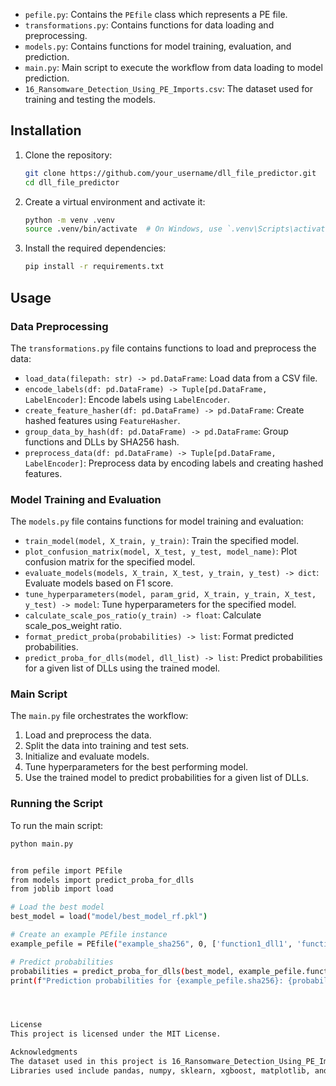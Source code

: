 
- `pefile.py`: Contains the `PEfile` class which represents a PE file.
- `transformations.py`: Contains functions for data loading and preprocessing.
- `models.py`: Contains functions for model training, evaluation, and prediction.
- `main.py`: Main script to execute the workflow from data loading to model prediction.
- `16_Ransomware_Detection_Using_PE_Imports.csv`: The dataset used for training and testing the models.

## Installation

1. Clone the repository:

    ```bash
    git clone https://github.com/your_username/dll_file_predictor.git
    cd dll_file_predictor
    ```

2. Create a virtual environment and activate it:

    ```bash
    python -m venv .venv
    source .venv/bin/activate  # On Windows, use `.venv\Scripts\activate`
    ```

3. Install the required dependencies:

    ```bash
    pip install -r requirements.txt
    ```

## Usage

### Data Preprocessing

The `transformations.py` file contains functions to load and preprocess the data:

- `load_data(filepath: str) -> pd.DataFrame`: Load data from a CSV file.
- `encode_labels(df: pd.DataFrame) -> Tuple[pd.DataFrame, LabelEncoder]`: Encode labels using `LabelEncoder`.
- `create_feature_hasher(df: pd.DataFrame) -> pd.DataFrame`: Create hashed features using `FeatureHasher`.
- `group_data_by_hash(df: pd.DataFrame) -> pd.DataFrame`: Group functions and DLLs by SHA256 hash.
- `preprocess_data(df: pd.DataFrame) -> Tuple[pd.DataFrame, LabelEncoder]`: Preprocess data by encoding labels and creating hashed features.

### Model Training and Evaluation

The `models.py` file contains functions for model training and evaluation:

- `train_model(model, X_train, y_train)`: Train the specified model.
- `plot_confusion_matrix(model, X_test, y_test, model_name)`: Plot confusion matrix for the specified model.
- `evaluate_models(models, X_train, X_test, y_train, y_test) -> dict`: Evaluate models based on F1 score.
- `tune_hyperparameters(model, param_grid, X_train, y_train, X_test, y_test) -> model`: Tune hyperparameters for the specified model.
- `calculate_scale_pos_ratio(y_train) -> float`: Calculate scale_pos_weight ratio.
- `format_predict_proba(probabilities) -> list`: Format predicted probabilities.
- `predict_proba_for_dlls(model, dll_list) -> list`: Predict probabilities for a given list of DLLs using the trained model.

### Main Script

The `main.py` file orchestrates the workflow:

1. Load and preprocess the data.
2. Split the data into training and test sets.
3. Initialize and evaluate models.
4. Tune hyperparameters for the best performing model.
5. Use the trained model to predict probabilities for a given list of DLLs.

### Running the Script

To run the main script:

```bash
python main.py


from pefile import PEfile
from models import predict_proba_for_dlls
from joblib import load

# Load the best model
best_model = load("model/best_model_rf.pkl")

# Create an example PEfile instance
example_pefile = PEfile("example_sha256", 0, ['function1_dll1', 'function2_dll2', 'function3_dll3'])

# Predict probabilities
probabilities = predict_proba_for_dlls(best_model, example_pefile.function_dlls)
print(f"Prediction probabilities for {example_pefile.sha256}: {probabilities}")




License
This project is licensed under the MIT License.

Acknowledgments
The dataset used in this project is 16_Ransomware_Detection_Using_PE_Imports.csv.
Libraries used include pandas, numpy, sklearn, xgboost, matplotlib, and joblib.
